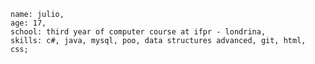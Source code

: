 
    name: julio,
    age: 17,
    school: third year of computer course at ifpr - londrina,
    skills: c#, java, mysql, poo, data structures advanced, git, html, css;

